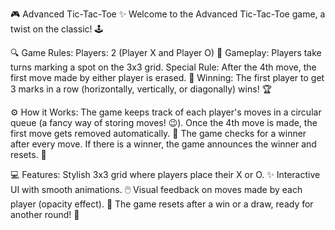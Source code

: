 🎮 Advanced Tic-Tac-Toe ✨
Welcome to the Advanced Tic-Tac-Toe game, a twist on the classic! 🕹️

🔍 Game Rules:
Players: 2 (Player X and Player O) 🤺
Gameplay: Players take turns marking a spot on the 3x3 grid.
Special Rule: After the 4th move, the first move made by either player is erased. 🎲
Winning: The first player to get 3 marks in a row (horizontally, vertically, or diagonally) wins! 🏆

⚙️ How it Works:
The game keeps track of each player's moves in a circular queue (a fancy way of storing moves! 😉).
Once the 4th move is made, the first move gets removed automatically. 🧹
The game checks for a winner after every move.
If there is a winner, the game announces the winner and resets. 🔄

💻 Features:
Stylish 3x3 grid where players place their X or O. ✨
Interactive UI with smooth animations. 🖱️
Visual feedback on moves made by each player (opacity effect). 👀
The game resets after a win or a draw, ready for another round! 🔁
